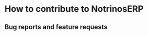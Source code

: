 How to contribute to NotrinosERP
===============================

Bug reports and feature requests
--------------------------------